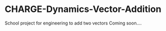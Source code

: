 # CHARGE-Dynamics-Vector-Addition
School project for engineering to add two vectors
Coming soon....
